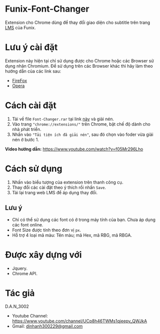 # Funix-Font-Changer
Extension cho Chrome dùng để thay đổi giao diện cho subtitle trên trang [LMS](https://lms.funix.edu.vn/) của Funix.

# Lưu ý cài đặt
Extension này hiện tại chỉ sử dụng được cho Chrome hoặc các Browser sử dụng nhân Chromium. Để sử dụng trên các Browser khác thì hãy làm theo hướng dẫn của các link sau:

* [FireFox](https://www.thewindowsclub.com/install-chrome-extensions-on-firefox)
* [Opera](https://www.techzim.co.zw/2018/09/heres-how-you-can-install-google-chrome-extensions-in-the-opera-browser/)

# Cách cài đặt

1. Tải về file `Font-Changer.rar` tại link [này](https://github.com/DAN3002/Funix-Font-Changer/releases/tag/1.0) và giải nén.
2. Vào trang `"chrome://extensions/"` trên Chrome, bật chế độ dành cho nhà phát triển.
3. Nhấn vào `"Tải tiện ích đã giải nén"`, sau đó chọn vào foder vừa giải nén ở bước 1.

**Video hướng dẫn:** https://www.youtube.com/watch?v=f05Mr296Lho


# Cách sử dụng

1. Nhấn vào biểu tượng của extension trên thanh công cụ. 
2. Thay đổi các cài đặt theo ý thích rồi nhấn `Save`.
3. Tải lại trang web LMS để áp dụng thay đổi.

## Lưu ý

* Chỉ có thể sử dụng các font có ở trong máy tính của bạn. Chưa áp dụng các font online.
* Font Size được tính theo đơn vị `px`.
* Hỗ trợ 4 loại mã màu: Tên màu; mã Hex, mã RBG, mã RBGA.

# Được xây dựng với

* Jquery.
* Chrome API.

# Tác giả
D.A.N_3002
* Youtube Channel: https://www.youtube.com/channel/UCp8h46TWMs1qjeepv_QWJkA
* Gmail: dinhanh300229@gmail.com